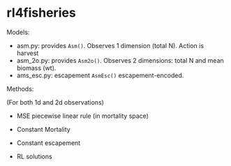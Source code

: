 # rl4fisheries

Models:

- asm.py: provides `Asm()`.  Observes 1 dimension (total N).  Action is harvest
- asm_2o.py: provides `Asm2o()`. Observes 2 dimensions: total N and mean biomass (wt).
- ams_esc.py: escapement `AsmEsc()` escapement-encoded.

Methods: 

(For both 1d and 2d observations)
- MSE piecewise linear rule (in mortality space) 
- Constant Mortality
- Constant escapement

- RL solutions

